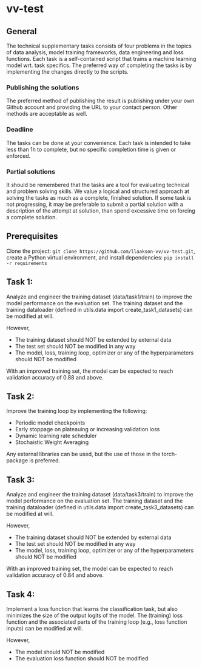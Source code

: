 # vv-test

## General

The technical supplementary tasks consists of four problems in the topics of data analysis, model training frameworks, data engineering and loss functions. Each task is a self-contained script that trains a machine learning model wrt. 
task specifics. The preferred way of completing the tasks is by implementing the changes directly to the scripts.

### Publishing the solutions

The preferred method of publishing the result is publishing under your own Github account and providing the URL to your contact person. Other methods are acceptable as well.

### Deadline

The tasks can be done at your convenience. Each task is intended to take less than 1h to complete, but no specific completion time is given or enforced.

### Partial solutions

It should be remembered that the tasks are a tool for evaluating technical and problem solving skills. We value a logical and structured approach at solving the tasks as much as a complete, finished solution.
If some task is not progressing, it may be preferable to submit a partial solution with a description of the attempt at solution, than spend excessive time on forcing a complete solution.

## Prerequisites
Clone the project: ```git clone https://github.com/llaakson-vv/vv-test.git```, create a Python virtual environment, and install dependencies: ```pip install -r requirements```

## Task 1:

Analyze and engineer the training dataset (data/task1/train) to improve the model performance on the evaluation set.
The training dataset and the training dataloader (defined in utils.data import create_task1_datasets) can be
modified at will.

However,
* The training dataset should NOT be extended by external data
* The test set should NOT be modified in any way
* The model, loss, training loop, optimizer or any of the hyperparameters should NOT be modified

With an improved training set, the model can be expected to reach validation accuracy of 0.88 and above.

## Task 2:

Improve the training loop by implementing the following:
* Periodic model checkpoints
* Early stoppage on plateauing or increasing validation loss
* Dynamic learning rate scheduler
* Stochaistic Weight Averaging

Any external libraries can be used, but the use of those in the torch-package is preferred.

## Task 3:

Analyze and engineer the training dataset (data/task3/train) to improve the model performance on the evaluation set.
The training dataset and the training dataloader (defined in utils.data import create_task3_datasets) can be
modified at will.

However,
* The training dataset should NOT be extended by external data
* The test set should NOT be modified in any way
* The model, loss, training loop, optimizer or any of the hyperparameters should NOT be modified

With an improved training set, the model can be expected to reach validation accuracy of 0.84 and above.

## Task 4:

Implement a loss function that learns the classification task, but also minimizes the size of the output logits
of the model. The (training) loss function and the associated parts of the training loop (e.g., loss function
inputs) can be modified at will.

However,
* The model should NOT be modified
* The evaluation loss function should NOT be modified
